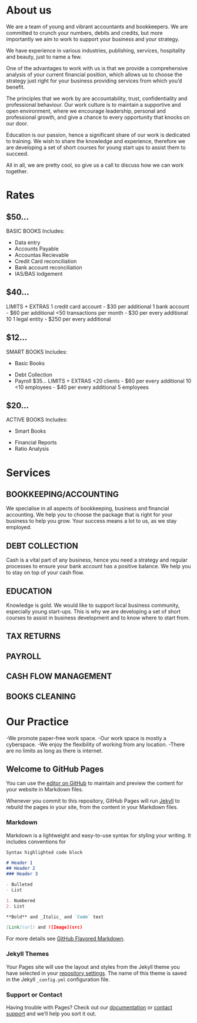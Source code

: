 
# About us

We are a team of young and vibrant accountants and bookkeepers. We are committed to crunch your numbers, debits and credits, but more importantly we aim to work to support your business and your strategy.

We have experience in various industries, publishing, services, hospitality and beauty, just to name a few.

One of the advantages to work with us is that we provide a comprehensive analysis of your current financial position, which allows us to choose the strategy just right for your business providing services from which you’d benefit.

The principles that we work by are accountability, trust, confidentiality and professional behaviour. Our work culture is to maintain a supportive and open environment, where we encourage leadership, personal and professional growth, and give a chance to every opportunity that knocks on our door.

Education is our passion, hence a significant share of our work is dedicated to training. We wish to share the knowledge and experience, therefore we are developing a set of short courses for young start ups to assist them to succeed.

All in all, we are pretty cool, so give us a call to discuss how we can work together.

# Rates

## $50...
BASIC BOOKS
Includes:
- Data entry
- Accounts Payable
- Accountas Recievable
- Credit Card reconciliation
- Bank account reconciliation
- IAS/BAS lodgement

## $40...
LIMITS + EXTRAS
1  credit card account  - $30 per additional 
1 bank account - $60 per additional
<50 transactions per month - $30 per every additional 10
1 legal entity - $250 per every additional 

## $12...
SMART BOOKS
Includes:
- Basic Books 
+ Debt Collection
+ Payroll
$35...
LIMITS + EXTRAS
<20 clients - $60 per every additional 10
<10 employees - $40 per every additional 5 employees

## $20...
ACTIVE BOOKS
Includes:
- Smart Books
+ Financial Reports
+ Ratio Analysis

# Services

## BOOKKEEPING/ACCOUNTING

We specialise in all aspects of bookkeeping, business and financial accounting. We help you to choose the package that is right for your business to help you grow. Your success means a lot to us, as we stay employed. 

## DEBT COLLECTION
Cash is a vital part of any business, hence you need a strategy and regular processes to ensure your bank account has a positive balance. We help you to stay on top of your cash flow.


## EDUCATION
Knowledge is gold. We would like to support local business community, especially young start-ups. This is why we are developing a set of short courses to assist in business development and to know where to start from.


## TAX RETURNS



## PAYROLL



## CASH FLOW MANAGEMENT



## BOOKS CLEANING



# Our Practice
-We promote paper-free work space. 
-Our work space is mostly a cyberspace. 
-We enjoy the flexibility of working from any location. 
-There are no limits as long as there is internet. 



## Welcome to GitHub Pages

You can use the [editor on GitHub](https://github.com/adjioev/coolbooks.github.io/edit/master/index.md) to maintain and preview the content for your website in Markdown files.

Whenever you commit to this repository, GitHub Pages will run [Jekyll](https://jekyllrb.com/) to rebuild the pages in your site, from the content in your Markdown files.

### Markdown

Markdown is a lightweight and easy-to-use syntax for styling your writing. It includes conventions for

```markdown
Syntax highlighted code block

# Header 1
## Header 2
### Header 3

- Bulleted
- List

1. Numbered
2. List

**Bold** and _Italic_ and `Code` text

[Link](url) and ![Image](src)
```

For more details see [GitHub Flavored Markdown](https://guides.github.com/features/mastering-markdown/).

### Jekyll Themes

Your Pages site will use the layout and styles from the Jekyll theme you have selected in your [repository settings](https://github.com/adjioev/coolbooks.github.io/settings). The name of this theme is saved in the Jekyll `_config.yml` configuration file.

### Support or Contact

Having trouble with Pages? Check out our [documentation](https://help.github.com/categories/github-pages-basics/) or [contact support](https://github.com/contact) and we’ll help you sort it out.
